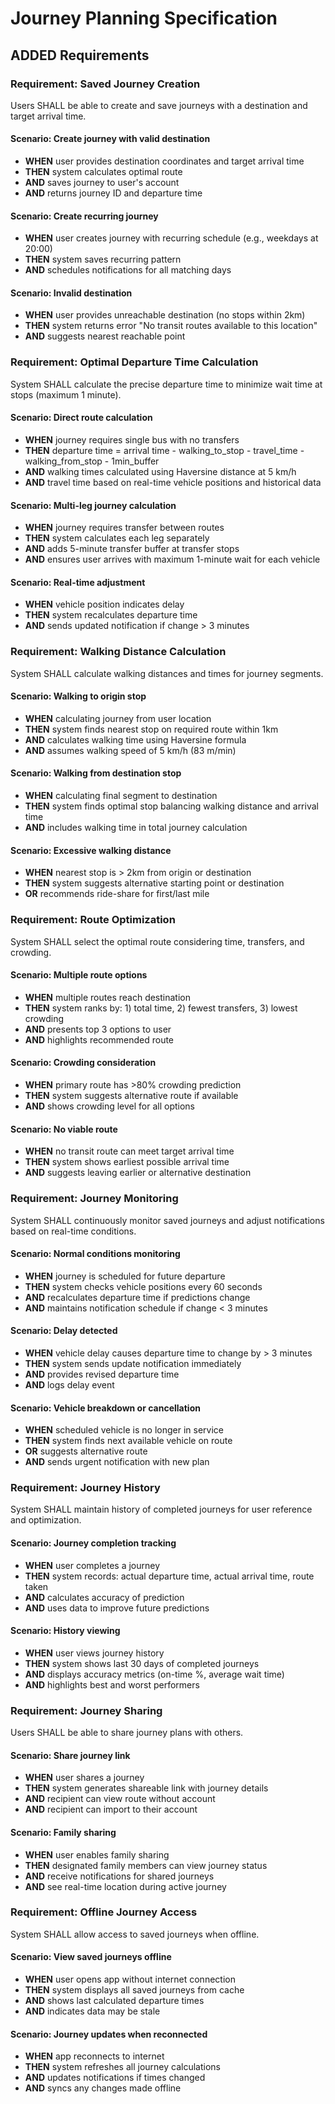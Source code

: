 # Journey Planning Specification

## ADDED Requirements

### Requirement: Saved Journey Creation
Users SHALL be able to create and save journeys with a destination and target arrival time.

#### Scenario: Create journey with valid destination
- **WHEN** user provides destination coordinates and target arrival time
- **THEN** system calculates optimal route
- **AND** saves journey to user's account
- **AND** returns journey ID and departure time

#### Scenario: Create recurring journey
- **WHEN** user creates journey with recurring schedule (e.g., weekdays at 20:00)
- **THEN** system saves recurring pattern
- **AND** schedules notifications for all matching days

#### Scenario: Invalid destination
- **WHEN** user provides unreachable destination (no stops within 2km)
- **THEN** system returns error "No transit routes available to this location"
- **AND** suggests nearest reachable point

### Requirement: Optimal Departure Time Calculation
System SHALL calculate the precise departure time to minimize wait time at stops (maximum 1 minute).

#### Scenario: Direct route calculation
- **WHEN** journey requires single bus with no transfers
- **THEN** departure time = arrival time - walking_to_stop - travel_time - walking_from_stop - 1min_buffer
- **AND** walking times calculated using Haversine distance at 5 km/h
- **AND** travel time based on real-time vehicle positions and historical data

#### Scenario: Multi-leg journey calculation
- **WHEN** journey requires transfer between routes
- **THEN** system calculates each leg separately
- **AND** adds 5-minute transfer buffer at transfer stops
- **AND** ensures user arrives with maximum 1-minute wait for each vehicle

#### Scenario: Real-time adjustment
- **WHEN** vehicle position indicates delay
- **THEN** system recalculates departure time
- **AND** sends updated notification if change > 3 minutes

### Requirement: Walking Distance Calculation
System SHALL calculate walking distances and times for journey segments.

#### Scenario: Walking to origin stop
- **WHEN** calculating journey from user location
- **THEN** system finds nearest stop on required route within 1km
- **AND** calculates walking time using Haversine formula
- **AND** assumes walking speed of 5 km/h (83 m/min)

#### Scenario: Walking from destination stop
- **WHEN** calculating final segment to destination
- **THEN** system finds optimal stop balancing walking distance and arrival time
- **AND** includes walking time in total journey calculation

#### Scenario: Excessive walking distance
- **WHEN** nearest stop is > 2km from origin or destination
- **THEN** system suggests alternative starting point or destination
- **OR** recommends ride-share for first/last mile

### Requirement: Route Optimization
System SHALL select the optimal route considering time, transfers, and crowding.

#### Scenario: Multiple route options
- **WHEN** multiple routes reach destination
- **THEN** system ranks by: 1) total time, 2) fewest transfers, 3) lowest crowding
- **AND** presents top 3 options to user
- **AND** highlights recommended route

#### Scenario: Crowding consideration
- **WHEN** primary route has >80% crowding prediction
- **THEN** system suggests alternative route if available
- **AND** shows crowding level for all options

#### Scenario: No viable route
- **WHEN** no transit route can meet target arrival time
- **THEN** system shows earliest possible arrival time
- **AND** suggests leaving earlier or alternative destination

### Requirement: Journey Monitoring
System SHALL continuously monitor saved journeys and adjust notifications based on real-time conditions.

#### Scenario: Normal conditions monitoring
- **WHEN** journey is scheduled for future departure
- **THEN** system checks vehicle positions every 60 seconds
- **AND** recalculates departure time if predictions change
- **AND** maintains notification schedule if change < 3 minutes

#### Scenario: Delay detected
- **WHEN** vehicle delay causes departure time to change by > 3 minutes
- **THEN** system sends update notification immediately
- **AND** provides revised departure time
- **AND** logs delay event

#### Scenario: Vehicle breakdown or cancellation
- **WHEN** scheduled vehicle is no longer in service
- **THEN** system finds next available vehicle on route
- **OR** suggests alternative route
- **AND** sends urgent notification with new plan

### Requirement: Journey History
System SHALL maintain history of completed journeys for user reference and optimization.

#### Scenario: Journey completion tracking
- **WHEN** user completes a journey
- **THEN** system records: actual departure time, actual arrival time, route taken
- **AND** calculates accuracy of prediction
- **AND** uses data to improve future predictions

#### Scenario: History viewing
- **WHEN** user views journey history
- **THEN** system shows last 30 days of completed journeys
- **AND** displays accuracy metrics (on-time %, average wait time)
- **AND** highlights best and worst performers

### Requirement: Journey Sharing
Users SHALL be able to share journey plans with others.

#### Scenario: Share journey link
- **WHEN** user shares a journey
- **THEN** system generates shareable link with journey details
- **AND** recipient can view route without account
- **AND** recipient can import to their account

#### Scenario: Family sharing
- **WHEN** user enables family sharing
- **THEN** designated family members can view journey status
- **AND** receive notifications for shared journeys
- **AND** see real-time location during active journey

### Requirement: Offline Journey Access
System SHALL allow access to saved journeys when offline.

#### Scenario: View saved journeys offline
- **WHEN** user opens app without internet connection
- **THEN** system displays all saved journeys from cache
- **AND** shows last calculated departure times
- **AND** indicates data may be stale

#### Scenario: Journey updates when reconnected
- **WHEN** app reconnects to internet
- **THEN** system refreshes all journey calculations
- **AND** updates notifications if times changed
- **AND** syncs any changes made offline
